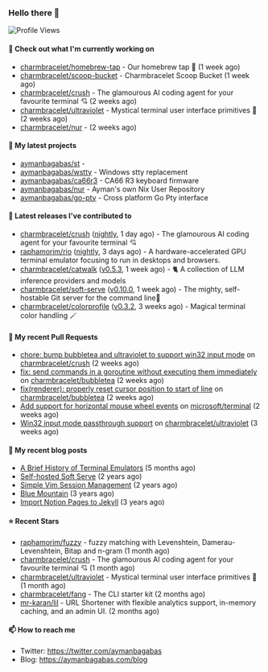 ### Hello there 👋

![Profile Views](https://komarev.com/ghpvc/?username=aymanbagabas&label=PROFILE+VIEWS)

#### 👷 Check out what I'm currently working on

- [charmbracelet/homebrew-tap](https://github.com/charmbracelet/homebrew-tap) - Our homebrew tap 🍺 (1 week ago)
- [charmbracelet/scoop-bucket](https://github.com/charmbracelet/scoop-bucket) - Charmbracelet Scoop Bucket (1 week ago)
- [charmbracelet/crush](https://github.com/charmbracelet/crush) - The glamourous AI coding agent for your favourite terminal 💘 (2 weeks ago)
- [charmbracelet/ultraviolet](https://github.com/charmbracelet/ultraviolet) - Mystical terminal user interface primitives 🌈 (2 weeks ago)
- [charmbracelet/nur](https://github.com/charmbracelet/nur) -  (2 weeks ago)

#### 🌱 My latest projects

- [aymanbagabas/st](https://github.com/aymanbagabas/st) - 
- [aymanbagabas/wstty](https://github.com/aymanbagabas/wstty) - Windows stty replacement
- [aymanbagabas/ca66r3](https://github.com/aymanbagabas/ca66r3) - CA66 R3 keyboard firmware
- [aymanbagabas/nur](https://github.com/aymanbagabas/nur) - Ayman&#39;s own Nix User Repository
- [aymanbagabas/go-pty](https://github.com/aymanbagabas/go-pty) - Cross platform Go Pty interface

#### 🔭 Latest releases I've contributed to

- [charmbracelet/crush](https://github.com/charmbracelet/crush) ([nightly](https://github.com/charmbracelet/crush/releases/tag/nightly), 1 day ago) - The glamourous AI coding agent for your favourite terminal 💘
- [raphamorim/rio](https://github.com/raphamorim/rio) ([nightly](https://github.com/raphamorim/rio/releases/tag/nightly), 3 days ago) - A hardware-accelerated GPU terminal emulator focusing to run in desktops and browsers.
- [charmbracelet/catwalk](https://github.com/charmbracelet/catwalk) ([v0.5.3](https://github.com/charmbracelet/catwalk/releases/tag/v0.5.3), 1 week ago) - 🐈 A collection of LLM inference providers and models 
- [charmbracelet/soft-serve](https://github.com/charmbracelet/soft-serve) ([v0.10.0](https://github.com/charmbracelet/soft-serve/releases/tag/v0.10.0), 1 week ago) - The mighty, self-hostable Git server for the command line🍦
- [charmbracelet/colorprofile](https://github.com/charmbracelet/colorprofile) ([v0.3.2](https://github.com/charmbracelet/colorprofile/releases/tag/v0.3.2), 3 weeks ago) - Magical terminal color handling 🪄

#### 🔨 My recent Pull Requests

- [chore: bump bubbletea and ultraviolet to support win32 input mode](https://github.com/charmbracelet/crush/pull/838) on [charmbracelet/crush](https://github.com/charmbracelet/crush) (2 weeks ago)
- [fix: send commands in a goroutine without executing them immediately](https://github.com/charmbracelet/bubbletea/pull/1473) on [charmbracelet/bubbletea](https://github.com/charmbracelet/bubbletea) (2 weeks ago)
- [fix(renderer): properly reset cursor position to start of line](https://github.com/charmbracelet/bubbletea/pull/1472) on [charmbracelet/bubbletea](https://github.com/charmbracelet/bubbletea) (2 weeks ago)
- [Add support for horizontal mouse wheel events](https://github.com/microsoft/terminal/pull/19248) on [microsoft/terminal](https://github.com/microsoft/terminal) (2 weeks ago)
- [Win32 input mode passthrough support](https://github.com/charmbracelet/ultraviolet/pull/32) on [charmbracelet/ultraviolet](https://github.com/charmbracelet/ultraviolet) (3 weeks ago)

#### 📜 My recent blog posts

- [A Brief History of Terminal Emulators](https://aymanbagabas.com/blog/2025/03/11/a-brief-history-of-terminal-emulators.html) (5 months ago)
- [Self-hosted Soft Serve](https://aymanbagabas.com/blog/2023/04/28/self-hosted-soft-serve.html) (2 years ago)
- [Simple Vim Session Management](https://aymanbagabas.com/blog/2023/04/13/simple-vim-session-management.html) (2 years ago)
- [Blue Mountain](https://aymanbagabas.com/blog/2022/06/02/blue-mountain.html) (3 years ago)
- [Import Notion Pages to Jekyll](https://aymanbagabas.com/blog/2022/03/29/import-notion-pages-to-jekyll.html) (3 years ago)

#### ⭐ Recent Stars

- [raphamorim/fuzzy](https://github.com/raphamorim/fuzzy) - fuzzy matching with Levenshtein, Damerau-Levenshtein, Bitap and n-gram (1 month ago)
- [charmbracelet/crush](https://github.com/charmbracelet/crush) - The glamourous AI coding agent for your favourite terminal 💘 (1 month ago)
- [charmbracelet/ultraviolet](https://github.com/charmbracelet/ultraviolet) - Mystical terminal user interface primitives 🌈 (1 month ago)
- [charmbracelet/fang](https://github.com/charmbracelet/fang) - The CLI starter kit (2 months ago)
- [mr-karan/lil](https://github.com/mr-karan/lil) - URL Shortener with flexible analytics support, in-memory caching, and an admin UI. (2 months ago)

#### 📫 How to reach me

- Twitter: https://twitter.com/aymanbagabas
- Blog: https://aymanbagabas.com/blog
